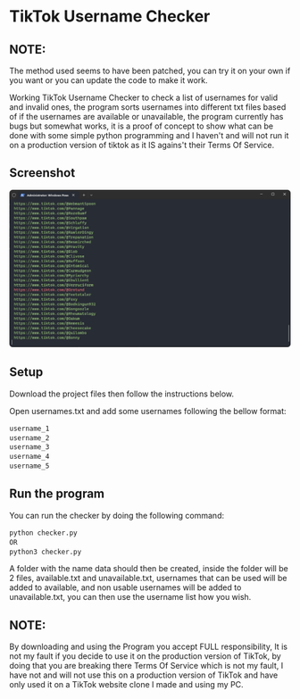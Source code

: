# TikTok Username Checker

## NOTE: 
The method used seems to have been patched, you can try it on your own if you want or you can update the code to make it work.

Working TikTok Username Checker to check a list of usernames for valid and invalid ones, the program sorts usernames into different txt files based of if the usernames are available or unavailable, the program currently has bugs but somewhat works, it is a proof of concept to show what can be done with some simple python programming and I haven't and will not run it on a production version of tiktok as it IS agains't their Terms Of Service.

## Screenshot
[![Screenshot of it in Action](https://raw.githubusercontent.com/NotKatsu/TikTok-Username-Checker/main/images/image.png)](https://raw.githubusercontent.com/NotKatsu/TikTok-Username-Checker/main/images/image.png)

## Setup
Download the project files then follow the instructions below.

Open usernames.txt and add some usernames following the bellow format:
```bash
username_1
username_2
username_3
username_4
username_5
```
    
## Run the program
You can run the checker by doing the following command:
```bash
python checker.py
OR 
python3 checker.py
```

A folder with the name data should then be created, inside the folder will be 2 files, available.txt and unavailable.txt, usernames that can be used will be added to available, and non usable usernames will be added to unavailable.txt, you can then use the username list how you wish.

## NOTE:
By downloading and using the Program you accept FULL responsibility, It is not my fault if you decide to use it on the production version of TikTok, by doing that you are breaking there Terms Of Service which is not my fault, I have not and will not use this on a production version of TikTok and have only used it on a TikTok website clone I made and using my PC.
